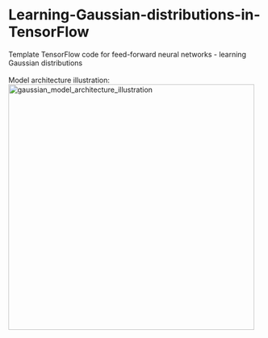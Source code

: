 # Learning-Gaussian-distributions-in-TensorFlow
Template TensorFlow code for feed-forward neural networks - learning Gaussian distributions <br> <br>
Model architecture illustration: <br>
<img width="487" alt="gaussian_model_architecture_illustration" src="https://user-images.githubusercontent.com/38408538/189530534-7cc8a98d-669c-42d5-8f9e-58e1dce4e69f.png">

